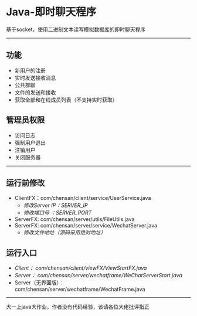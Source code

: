 # Java-即时聊天程序
基于socket，使用二进制文本读写模拟数据库的即时聊天程序

***

## 功能
- 新用户的注册
- 实时发送接收消息
- 公共群聊
- 文件的发送和接收
- 获取全部和在线成员列表（不支持实时获取）

## 管理员权限
- 访问日志
- 强制用户退出
- 注销用户
- 关闭服务器

***

## 运行前修改

- ClientFX：com/chensan/client/service/UserService.java
  - *修改Server IP：SERVER_IP*
  - *修改端口号 ：SERVER_PORT*
- ServerFX: com/chensan/server/utils/FileUtils.java
- ServerFX: com/chensan/server/service/WechatServer.java
  - *修改文件地址（源码采用绝对地址）*

## 运行入口

- *Cilent： com/chensan/client/viewFX/ViewStartFX.java*
- *Server： com/chensan/server/wechatframe/WeChatServerStart.java*
- Server（无界面版）： com/chensan/server/wechatframe/WechatFrame.java

***

大一上java大作业，作者没有代码经验，该请各位大佬批评指正




